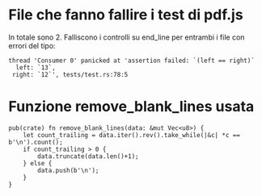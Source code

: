 # File che fanno fallire i test di pdf.js
In totale sono 2.
Falliscono i controlli su end_line per entrambi i file con errori del tipo:

```
thread 'Consumer 0' panicked at 'assertion failed: `(left == right)`
  left: `13`,
 right: `12`', tests/test.rs:78:5
```

# Funzione remove_blank_lines usata

```
pub(crate) fn remove_blank_lines(data: &mut Vec<u8>) {
    let count_trailing = data.iter().rev().take_while(|&c| *c == b'\n').count();
    if count_trailing > 0 {
        data.truncate(data.len()+1);
    } else {
        data.push(b'\n');
    }
}
```